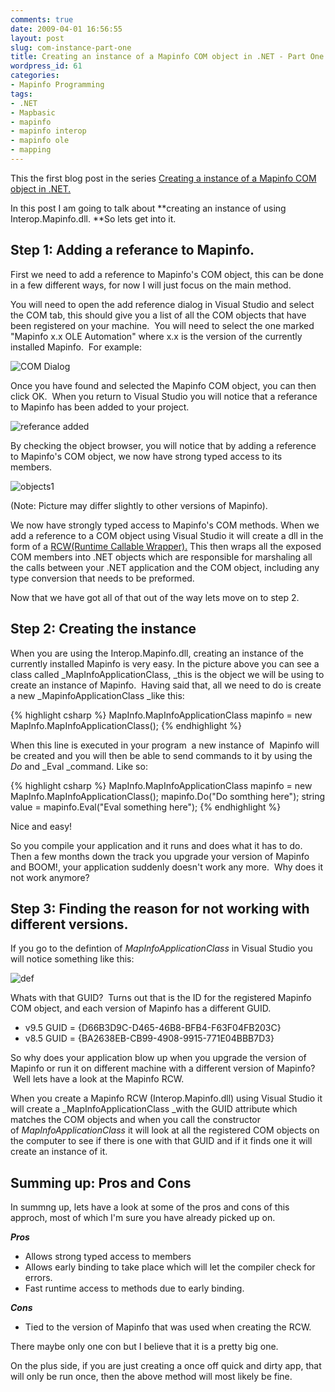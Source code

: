 ```yaml
---
comments: true
date: 2009-04-01 16:56:55
layout: post
slug: com-instance-part-one
title: Creating an instance of a Mapinfo COM object in .NET - Part One
wordpress_id: 61
categories:
- Mapinfo Programming
tags:
- .NET
- Mapbasic
- mapinfo
- mapinfo interop
- mapinfo ole
- mapping
---
```


This the first blog post in the series [Creating a instance of a Mapinfo COM object in .NET.](2009/04/01/com-instance-mapinfo-main/)

In this post I am going to talk about **creating an instance of using Interop.Mapinfo.dll. **So lets get into it.


## Step 1: Adding a referance to Mapinfo.


First we need to add a reference to Mapinfo's COM object, this can be done in a few different ways, for now I will just focus on the main method.

You will need to open the add reference dialog in Visual Studio and select the COM tab, this should give you a list of all the COM objects that have been registered on your machine.  You will need to select the one marked "Mapinfo x.x OLE Automation" where x.x is the version of the currently installed Mapinfo.  For example:

![COM Dialog](http://woostuff.files.wordpress.com/2009/03/ref.jpg)

Once you have found and selected the Mapinfo COM object, you can then click OK.  When you return to Visual Studio you will notice that a referance to Mapinfo has been added to your project. 

![referance added](http://woostuff.files.wordpress.com/2009/03/mapref.jpg)


By checking the object browser, you will notice that by adding a reference to Mapinfo's COM object, we now have strong typed access to its members.

![objects1](http://woostuff.files.wordpress.com/2009/03/objects1.jpg)


(Note: Picture may differ slightly to other versions of Mapinfo).


We now have strongly typed access to Mapinfo's COM methods. When we add a reference to a COM object using Visual Studio it will create a dll in the form of a [RCW(Runtime Callable Wrapper).](http://msdn.microsoft.com/en-us/library/8bwh56xe.aspx) This then wraps all the exposed COM members into .NET objects which are responsible for marshaling all the calls between your .NET application and the COM object, including any type conversion that needs to be preformed. 


Now that we have got all of that out of the way lets move on to step 2.

## Step 2: Creating the instance


When you are using the Interop.Mapinfo.dll, creating an instance of the currently installed Mapinfo is very easy.
In the picture above you can see a class called _MapInfoApplicationClass, _this is the object we will be using to create an instance of Mapinfo.  Having said that, all we need to do is create a new _MapinfoApplicationClass _like this:

{% highlight csharp %}
MapInfo.MapInfoApplicationClass mapinfo = new MapInfo.MapInfoApplicationClass();
{% endhighlight %}

When this line is executed in your program  a new instance of  Mapinfo will be created and you will then be able to send commands to it by using the _Do_ and _Eval _command. Like so:

{% highlight csharp %}
MapInfo.MapInfoApplicationClass mapinfo = new MapInfo.MapInfoApplicationClass();
mapinfo.Do("Do somthing here");
string value = mapinfo.Eval("Eval something here");
{% endhighlight %}


Nice and easy!

So you compile your application and it runs and does what it has to do. Then a few months down the track you upgrade your version of Mapinfo and BOOM!, your application suddenly doesn't work any more.  Why does it not work anymore?

## Step 3: Finding the reason for not working with different versions.

If you go to the defintion of _MapInfoApplicationClass_ in Visual Studio you will notice something like this:

![def](http://woostuff.files.wordpress.com/2009/03/def.jpg)

Whats with that GUID?  Turns out that is the ID for the registered Mapinfo COM object, and each version of Mapinfo has a different GUID.
	
  * v9.5 GUID = {D66B3D9C-D465-46B8-BFB4-F63F04FB203C}
  * v8.5 GUID = {BA2638EB-CB99-4908-9915-771E04BBB7D3}

So why does your application blow up when you upgrade the version of Mapinfo or run it on different machine with a different version of Mapinfo?  Well lets have a look at the Mapinfo RCW.  

When you create a Mapinfo RCW (Interop.Mapinfo.dll) using Visual Studio it will create a _MapInfoApplicationClass _with the GUID attribute which matches the COM objects and when you call the constructor of _MapInfoApplicationClass_ it will look at all the registered COM objects on the computer to see if there is one with that GUID and if it finds one it will create an instance of it. 

## Summing up: Pros and Cons


In summng up, lets have a look at some of the pros and cons of this approch, most of which I'm sure you have already picked up on.

**_Pros_**

  * Allows strong typed access to members	
  * Allows early binding to take place which will let the compiler check for errors.
  * Fast runtime access to methods due to early binding.

**_Cons_**
  * Tied to the version of Mapinfo that was used when creating the RCW.


There maybe only one con but I believe that it is a pretty big one.  

On the plus side, if you are just creating a once off quick and dirty app, that will only be run once, then the above method will most likely be fine.
